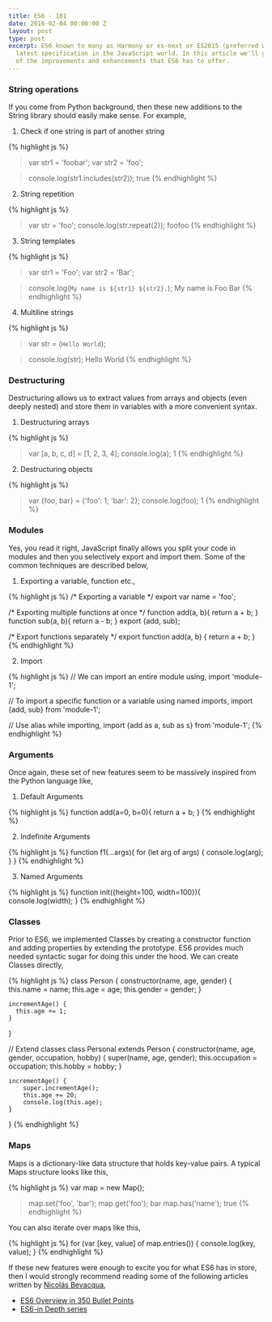 ```yaml
---
title: ES6 - 101
date: 2016-02-04 00:00:00 Z
layout: post
type: post
excerpt: ES6 known to many as Harmony or es-next or ES2015 (preferred way) is the
  latest specification in the JavaScript world. In this article we'll go through some
  of the improvements and enhancements that ES6 has to offer.
---
```


### String operations

If you come from Python background, then these new additions to the String
library should easily make sense. For example,

1. Check if one string is part of another string

{% highlight js %}
> var str1 = 'foobar';
> var str2 = 'foo';

> console.log(str1.includes(str2));
true
{% endhighlight %}

2. String repetition

{% highlight js %}
> var str = 'foo';
> console.log(str.repeat(2));
foofoo
{% endhighlight %}

3. String templates

{% highlight js %}
> var str1 = 'Foo';
> var str2 = 'Bar';

> console.log(`My name is ${str1} ${str2}.`);
My name is Foo Bar
{% endhighlight %}

4. Multiline strings

{% highlight js %}
> var str = (`Hello
World`);

> console.log(str);
Hello
World
{% endhighlight %}


### Destructuring

Destructuring allows us to extract values from arrays and objects (even deeply nested)
and store them in variables with a more convenient syntax.

1. Destructuring arrays

{% highlight js %}
> var [a, b, c, d] = [1, 2, 3, 4];
> console.log(a);
1
{% endhighlight %}

2. Destructuring objects

{% highlight js %}
> var {foo, bar} = {'foo': 1; 'bar': 2};
> console.log(foo);
1
{% endhighlight %}

### Modules

Yes, you read it right, JavaScript finally allows you split your code in modules and then
you selectively export and import them. Some of the common techniques are described below,

1. Exporting a variable, function etc.,

{% highlight js %}
/* Exporting a variable */
export var name = 'foo';

/* Exporting multiple functions at once */
function add(a, b){
    return a + b;
}
function sub(a, b){
    return a - b;
}
export {add, sub};

/* Export functions separately */
export function add(a, b) {
    return a + b;
}
{% endhighlight %}

2. Import  

{% highlight js %}
// We can import an entire module using,
import 'module-1';

// To import a specific function or a variable using named imports,
import {add, sub} from 'module-1';

// Use alias while importing,
import {add as a, sub as s} from 'module-1';
{% endhighlight %}

### Arguments

Once again, these set of new features seem to be massively inspired from the
Python language like,

1. Default Arguments

{% highlight js %}
function add(a=0, b=0){
    return a + b;
}
{% endhighlight %}

2. Indefinite Arguments

{% highlight js %}
function f1(...args){
    for (let arg of args) {
        console.log(arg);
    }
}
{% endhighlight %}

3. Named Arguments

{% highlight js %}
function init({height=100, width=100}){
    console.log(width);
}
{% endhighlight %}

### Classes

Prior to ES6, we implemented Classes by creating a constructor function
and adding properties by extending the prototype. ES6 provides much needed
syntactic sugar for doing this under the hood. We can create Classes directly,

{% highlight js %}
class Person {
    constructor(name, age, gender) {
        this.name   = name;
        this.age    = age;
        this.gender = gender;
    }

    incrementAge() {
      this.age += 1;
    }
}

// Extend classes
class Personal extends Person {
    constructor(name, age, gender, occupation, hobby) {
        super(name, age, gender);
        this.occupation = occupation;
        this.hobby = hobby;
    }

    incrementAge() {
        super.incrementAge();
        this.age += 20;
        console.log(this.age);
    }
}
{% endhighlight %}

### Maps

Maps is a dictionary-like data structure that holds key-value pairs. A typical
Maps structure looks like this,

{% highlight js %}
var map = new Map();
> map.set('foo', 'bar');
> map.get('foo');
bar
> map.has('name');
true
{% endhighlight %}

You can also iterate over maps like this,

{% highlight js %}
for (var [key, value] of map.entries()) {
    console.log(key, value);
}
{% endhighlight %}

If these new features were enough to excite you for what ES6 has in store, then I
would strongly recommend reading some of the following articles written by [Nicolás Bevacqua](https://ponyfoo.com/about),

- [ES6 Overview in 350 Bullet Points](https://ponyfoo.com/articles/es6)
- [ES6-in Depth series](https://ponyfoo.com/articles/tagged/es6-in-depth)
